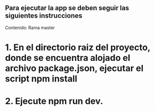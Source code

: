 ## Para ejecutar la app se deben seguir las siguientes instrucciones

Contenido: Rama master

# 1. En el directorio raiz del proyecto, donde se encuentra alojado el archivo package.json, ejecutar el script npm install
# 2. Ejecute npm run dev.

